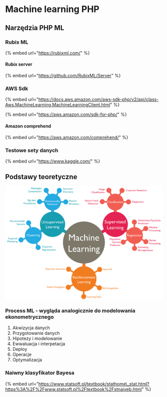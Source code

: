 # Machine learning PHP

## Narzędzia PHP ML

### Rubix ML

{% embed url="https://rubixml.com/" %}

#### Rubix server

{% embed url="https://github.com/RubixML/Server" %}

### AWS Sdk

{% embed url="https://docs.aws.amazon.com/aws-sdk-php/v2/api/class-Aws.MachineLearning.MachineLearningClient.html" %}

{% embed url="https://aws.amazon.com/sdk-for-php/" %}

#### Amazon comprehend

{% embed url="https://aws.amazon.com/comprehend/" %}

### Testowe sety danych

{% embed url="https://www.kaggle.com/" %}



## Podstawy teoretyczne

![](../.gitbook/assets/machine-learning.png)

### Process ML - wygląda analogicznie do modelowania ekonometrycznego

1. Akwizycja danych
2. Przygotowanie danych
3. Hipotezy i modelowanie
4. Ewwaluacja i interpetacja
5. Deploy
6. Operacje
7. Optymalizacja

### Naiwny klasyfikator Bayesa

{% embed url="https://www.statsoft.pl/textbook/stathome\_stat.html?https%3A%2F%2Fwww.statsoft.pl%2Ftextbook%2Fstnaiveb.html" %}






